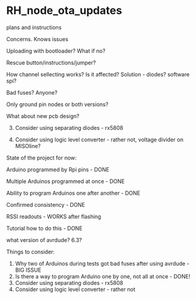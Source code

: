 # RH_node_ota_updates
plans and instructions

Concerns. Knows issues

Uploading with bootloader? What if no? 

Rescue button/instructions/jumper?

How channel sellecting works? Is it affected? Solution - diodes? software spi?

Bad fuses? Anyone?

Only ground pin nodes or both versions?

What about new pcb design?

3. Consider using separating diodes - rx5808

4. Consider using logic level converter - rather not, voltage divider on MISOline?


State of the project for now:

Arduino programmed by Rpi pins - DONE

Multiple Arduinos programmed at once - DONE

Ability to program Arduinos one after another - DONE

Confirmed consistency - DONE

RSSI readouts - WORKS after flashing

Tutorial how to do this - DONE

what version of avrdude? 6.3?

Things to consider:
1. Why two of Arduinos during tests got bad fuses after using avrdude - BIG ISSUE
2. Is there a way to program Arduino one by one, not all at once - DONE!
3. Consider using separating diodes - rx5808
4. Consider using logic level converter - rather not
